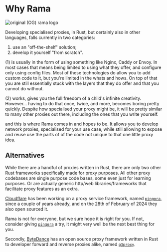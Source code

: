 # Why Rama

<div class="book-article-intro">
    <img src="./img/old_logo.png" alt="original (OG) rama logo">
    <div>
        <p>
            Developing specialised proxies, in Rust, but certainly also in other languages,
            falls currently in two categories:
        </p>
        <ol>
            <li>use an "off-the-shelf" solution;</li>
            <li>develop it yourself "from scratch".</li>
        </ol>
    </div>
</div>

(1) is usually in the form of using something like Nginx, Caddy or Envoy.
In most cases that means being limited to using what they offer,
and configure only using config files. Most of these technologies do
allow you to add custom code to it, but you're limited in the whats and hows.
On top of that you are still essentially stuck with the layers that they do offer
and that you cannot do without.

(2) works, gives you the full freedom of a child's infinite creativity.
However... having to do that once, twice, and more, becomes boring pretty quickly.
Despite how specialised your proxy might be, it will be pretty similar to many other proxies
out there, including the ones that you write yourself.

and this is where Rama comes in and hopes to be. It allows you to develop
network proxies, specialised for your use case, while still allowing to expose and reuse use
the parts of of the code not unique to that one little proxy idea.

## Alternatives

While there are a handful of proxies written in Rust, there are only two other Rust frameworks
specifically made for proxy purposes. All other proxy codebases are single purpose code bases,
some even just for learning purposes. Or are actually generic http/web libraries/frameworks
that facilitate proxy features as an extra.

[Cloudflare] has been working on a proxy service framework, named [`pingora`], since a couple of years already,
and on the 28th of February of 2024 they also open sourced it.

Rama is not for everyone, but we sure hope it is right for you.
If not, consider giving [`pingora`] a try, it might very well be the next best thing for you.

Secondly, [ByteDance] has an open source proxy framework written in Rust to developer forward
and reverse proxies alike, named [`g3proxy`].

[Cloudflare]: https://www.cloudflare.com/
[`pingora`]: https://github.com/cloudflare/pingora
[ByteDance]: https://www.bytedance.com/en/
[`g3proxy`]: https://github.com/bytedance/g3
